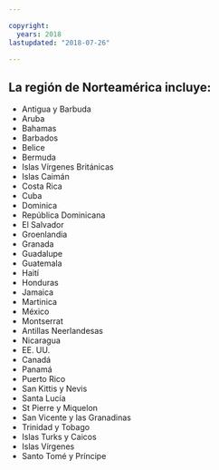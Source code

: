 ```yaml
---

copyright:
  years: 2018
lastupdated: "2018-07-26"

---
```


## La región de Norteamérica incluye:

* Antigua y Barbuda
* Aruba
* Bahamas
* Barbados
* Belice
* Bermuda
* Islas Vírgenes Británicas
* Islas Caimán
* Costa Rica
* Cuba
* Dominica
* República Dominicana
* El Salvador
* Groenlandia
* Granada
* Guadalupe
* Guatemala
* Haití
* Honduras
* Jamaica
* Martinica
* México
* Montserrat
* Antillas Neerlandesas
* Nicaragua
* EE. UU.
* Canadá
* Panamá
* Puerto Rico
* San Kittis y Nevis
* Santa Lucía
* St Pierre y Miquelon
* San Vicente y las Granadinas
* Trinidad y Tobago
* Islas Turks y Caicos
* Islas Vírgenes
* Santo Tomé y Príncipe

